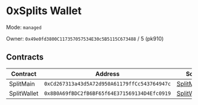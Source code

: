 # 0xSplits Wallet

Mode: `managed`

Owner: `0x49e0fd3800C117357057534E30c5B5115C673488` / 5  (pk910)

## Contracts 

| Contract | Address | Source |
| -------- | ------- | ------ |
| SplitMain  | `0xCd267313a43d5A72d950A61179ffCc543764947c`  | [SplitMain.sol](https://github.com/0xSplits/splits-contracts/blob/main/contracts/SplitMain.sol) |
| SplitWallet  | `0x8B0A69fBDC2fB6BF65f64E371569134D4Efc0919`  | [SplitWallet.sol](https://github.com/0xSplits/splits-contracts/blob/main/contracts/SplitWallet.sol)
